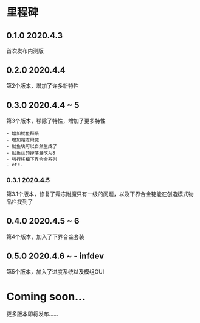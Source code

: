 # 里程碑
## 0.1.0 2020.4.3
首次发布内测版

## 0.2.0 2020.4.4
第2个版本，增加了许多新特性

## 0.3.0 2020.4.4 ~ 5
第3个版本，移除了特性，增加了更多特性

    - 增加鱿鱼群系
    - 增加霜冻附魔
    - 鱿鱼块可以自然生成了
    - 鱿鱼丝的掉落量改为8
    - 强行移植下界合金系列
    - etc.
    
### 0.3.1 2020.4.5
第3.1个版本，修复了霜冻附魔只有一级的问题，以及下界合金锭能在创造模式物品栏找到了

## 0.4.0 2020.4.5 ~ 6
第4个版本，加入了下界合金套装

## 0.5.0 2020.4.6 ~ - infdev
第5个版本，加入了进度系统以及模组GUI

# Coming soon...
更多版本即将发布……